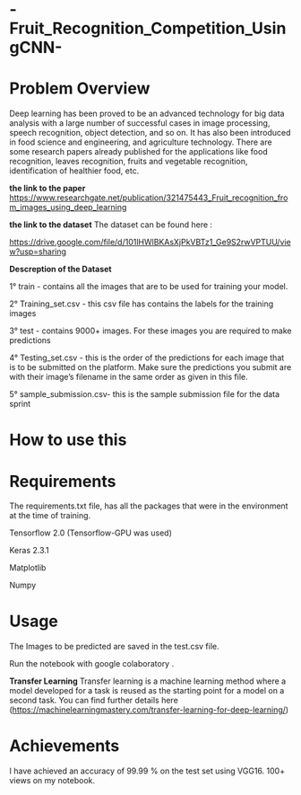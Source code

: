 # -Fruit_Recognition_Competition_UsingCNN-

# Problem Overview 
Deep learning has been proved to be an advanced technology for big data analysis with a large number of successful cases in image processing, speech recognition, object detection,
and so on. It has also been introduced in food science and engineering, and agriculture technology. There are some research papers already published for the applications like food
recognition, leaves recognition, fruits and vegetable recognition, identification of healthier food, etc.

**the link to the paper**
https://www.researchgate.net/publication/321475443_Fruit_recognition_from_images_using_deep_learning

**the link to the dataset**
The dataset can be found here : 


https://drive.google.com/file/d/101lHWlBKAsXjPkVBTz1_Ge9S2rwVPTUU/view?usp=sharing

**Descreption of the Dataset**

1° train - contains all the images that are to be used for training your model.

2° Training_set.csv - this csv file has contains the labels for the training images

3° test - contains 9000+ images. For these images you are required to make predictions

4° Testing_set.csv - this is the order of the predictions for each image that is to be submitted on the platform. Make sure the predictions you submit are with their image’s filename in the same order as given in this file.

5° sample_submission.csv- this is the sample submission file for the data sprint

# How to use this

# Requirements
The requirements.txt file, has all the packages that were in the environment at the time of training.

Tensorflow 2.0 (Tensorflow-GPU was used)

Keras 2.3.1

Matplotlib

Numpy

# Usage
The Images to be predicted are saved in the test.csv file.

Run the notebook with google colaboratory .

**Transfer Learning**
Transfer learning is a machine learning method where a model developed for a task is reused as the starting point for a model on a second task.
You can find further details here (https://machinelearningmastery.com/transfer-learning-for-deep-learning/)

# Achievements 
I have achieved an accuracy of 99.99 % on the test set using VGG16.
100+ views on my notebook.





 
